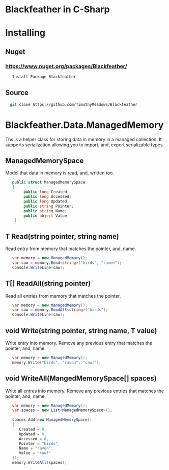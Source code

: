 # Blackfeather in C-Sharp
# Installing
## Nuget
### https://www.nuget.org/packages/Blackfeather/
```bash
   Install-Package Blackfeather 
```
## Source
```bash
  git clone https://github.com/TimothyMeadows/Blackfeather
```
# Blackfeather.Data.ManagedMemory
Ths is a helper class for storing data in memory in a managed collection. It supports serialization allowing you to import, and, export serializable types.

## ManagedMemorySpace
Model that data in memory is read, and, written too.
```cs
   public struct ManagedMemorySpace
   {
        public long Created;
        public long Accessed;
        public long Updated;
        public string Pointer;
        public string Name;
        public object Value;
    }
```
## T Read<T>(string pointer, string name)
Read entry from memory that matches the pointer, and, name.
```cs
   var memory = new ManagedMemory();
   var caw = memory.Read<string>("birds", "raven");
   Console.WriteLine(caw);
```
## T[] ReadAll(string pointer)
Read all entries from memory that matches the pointer.
```cs
   var memory = new ManagedMemory();
   var caw = memory.ReadAll<string>("birds");
   Console.WriteLine(caw);
```
## void Write(string pointer, string name, T value)
Write entry into memory. Remove any previous entry that matches the pointer, and, name.
```cs
   var memory = new ManagedMemory();
   memory.Write("birds", "raven", "caw!");
```
## void WriteAll(MangedMemorySpace[] spaces)
Write all entres into memory. Remove any previous entries that matches the pointer, and, name.
```cs
   var memory = new ManagedMemory();
   var spaces = new List<ManagedMemorySpace>();
   
   spaces.Add(new ManagedMemorySpace()
   {
      Created = 0,
      Updated = 0,
      Accessed = 0,
      Pointer = "birds",
      Name = "raven",
      Value = "caw!"
   });
   memory.WriteAll(spaces);
```
